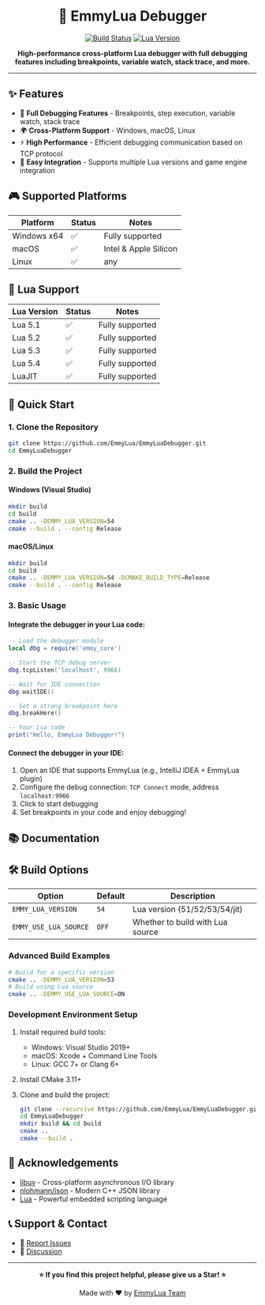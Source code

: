 <div align="center">

# 🚀 EmmyLua Debugger

[![Build Status](https://img.shields.io/badge/build-passing-brightgreen?style=flat-square)](https://github.com/EmmyLua/EmmyLuaDebugger)
[![Lua Version](https://img.shields.io/badge/lua-5.1%20%7C%205.2%20%7C%205.3%20%7C%205.4%20%7C%20LuaJIT-orange?style=flat-square)](#lua-support)

**High-performance cross-platform Lua debugger with full debugging features including breakpoints, variable watch, stack trace, and more.**

</div>

---

## ✨ Features

- 🎯 **Full Debugging Features** - Breakpoints, step execution, variable watch, stack trace
- 🌍 **Cross-Platform Support** - Windows, macOS, Linux
- ⚡ **High Performance** - Efficient debugging communication based on TCP protocol
- 🔧 **Easy Integration** - Supports multiple Lua versions and game engine integration

## 🎮 Supported Platforms

| Platform      | Status | Notes                  |
|---------------|--------|------------------------|
| Windows x64   | ✅     | Fully supported        |
| macOS         | ✅     | Intel & Apple Silicon  |
| Linux         | ✅     | any                    |

## 🔧 Lua Support

| Lua Version | Status | Notes           |
|-------------|--------|-----------------|
| Lua 5.1     | ✅     | Fully supported |
| Lua 5.2     | ✅     | Fully supported |
| Lua 5.3     | ✅     | Fully supported |
| Lua 5.4     | ✅     | Fully supported |
| LuaJIT      | ✅     | Fully supported |

## 🚀 Quick Start

### 1. Clone the Repository

```bash
git clone https://github.com/EmmyLua/EmmyLuaDebugger.git
cd EmmyLuaDebugger
```

### 2. Build the Project

#### Windows (Visual Studio)
```bash
mkdir build
cd build
cmake .. -DEMMY_LUA_VERSION=54
cmake --build . --config Release
```

#### macOS/Linux
```bash
mkdir build
cd build
cmake .. -DEMMY_LUA_VERSION=54 -DCMAKE_BUILD_TYPE=Release
cmake --build . --config Release
```

### 3. Basic Usage

#### Integrate the debugger in your Lua code:

```lua
-- Load the debugger module
local dbg = require('emmy_core')

-- Start the TCP debug server
dbg.tcpListen('localhost', 9966)

-- Wait for IDE connection
dbg.waitIDE()

-- Set a strong breakpoint here
dbg.breakHere()

-- Your Lua code
print("Hello, EmmyLua Debugger!")
```

#### Connect the debugger in your IDE:

1. Open an IDE that supports EmmyLua (e.g., IntelliJ IDEA + EmmyLua plugin)
2. Configure the debug connection: `TCP Connect` mode, address `localhost:9966`
3. Click to start debugging
4. Set breakpoints in your code and enjoy debugging!

## 📚 Documentation

## 🛠️ Build Options

| Option                | Default | Description                        |
|-----------------------|---------|------------------------------------|
| `EMMY_LUA_VERSION`    | `54`    | Lua version (51/52/53/54/jit)      |
| `EMMY_USE_LUA_SOURCE` | `OFF`   | Whether to build with Lua source   |

### Advanced Build Examples

```bash
# Build for a specific version
cmake .. -DEMMY_LUA_VERSION=53 
# Build using Lua source
cmake .. -DEMMY_USE_LUA_SOURCE=ON
```

### Development Environment Setup

1. Install required build tools:
    - Windows: Visual Studio 2019+
    - macOS: Xcode + Command Line Tools
    - Linux: GCC 7+ or Clang 6+

2. Install CMake 3.11+

3. Clone and build the project:
    ```bash
    git clone --recursive https://github.com/EmmyLua/EmmyLuaDebugger.git
    cd EmmyLuaDebugger
    mkdir build && cd build
    cmake ..
    cmake --build .
    ```

## 🙏 Acknowledgements

- [libuv](https://github.com/libuv/libuv) - Cross-platform asynchronous I/O library
- [nlohmann/json](https://github.com/nlohmann/json) - Modern C++ JSON library
- [Lua](https://www.lua.org/) - Powerful embedded scripting language

## 📞 Support & Contact

- 🐛 [Report Issues](https://github.com/EmmyLua/EmmyLuaDebugger/issues)
- 💬 [Discussion](https://github.com/EmmyLua/EmmyLuaDebugger/discussions)
---

<div align="center">

**⭐ If you find this project helpful, please give us a Star! ⭐**

Made with ❤️ by [EmmyLua Team](https://github.com/EmmyLua)

</div>